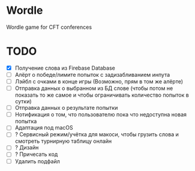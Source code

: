 # Wordle
Wordle game for CFT conferences

# TODO
- [x] Получение слова из Firebase Database 
- [ ] Алёрт о победе/лимите попыток с задизабливанием инпута
- [ ] Лэйбл с очками в конце игры (Возможно, прям в том же алёрте)
- [ ] Отправка данных о выбранном из БД слове (чтобы потом не показать то же самое и чтобы ограничивать количество попыток в сутки)
- [ ] Отправка данных о результате попытки
- [ ] Нотификация о том, что пользователю пока что недоступна новая попытка
- [ ] Адаптация под macOS
- [ ] ? Сервисный режим/учётка для макоси, чтобы грузить слова и смотреть турнирную таблицу онлайн
- [ ] ? Дизайн
- [ ] ? Причесать код
- [ ] Удалить подфайл
